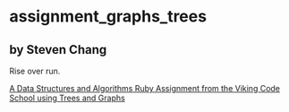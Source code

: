 # assignment_graphs_trees
by Steven Chang
-------------------------
Rise over run.

[A Data Structures and Algorithms Ruby Assignment from the Viking Code School using Trees and Graphs](http://www.vikingcodeschool.com)


